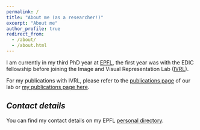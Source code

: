 ```yaml
---
permalink: /
title: "About me (as a researcher!)"
excerpt: "About me"
author_profile: true
redirect_from: 
  - /about/
  - /about.html
---
```



I am currently in my third PhD year at [EPFL](https://www.epfl.ch/en/home/), the first year was with the EDIC fellowship before joining the Image and Visual Representation Lab ([IVRL](https://ivrl.epfl.ch/)). 

For my publications with IVRL, please refer to the [publications page](https://ivrl.epfl.ch/publications/) of our lab or [my publications page here](https://majedelhelou.github.io/publications/).



*Contact details*
---
You can find my contact details on my EPFL [personal directory](https://ivrl.epfl.ch/people/majed/).

